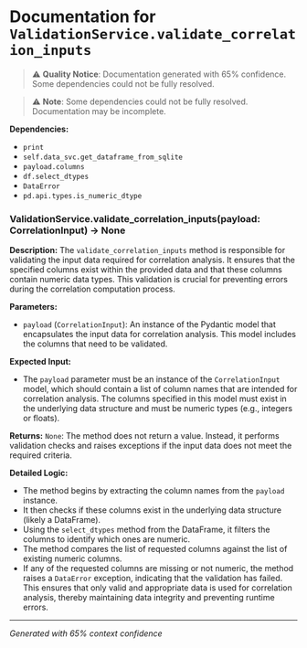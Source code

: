 # Documentation for `ValidationService.validate_correlation_inputs`

> ⚠️ **Quality Notice**: Documentation generated with 65% confidence. Some dependencies could not be fully resolved.


> ⚠️ **Note**: Some dependencies could not be fully resolved. Documentation may be incomplete.

**Dependencies:**
- `print`
- `self.data_svc.get_dataframe_from_sqlite`
- `payload.columns`
- `df.select_dtypes`
- `DataError`
- `pd.api.types.is_numeric_dtype`
### ValidationService.validate_correlation_inputs(payload: CorrelationInput) -> None

**Description:**
The `validate_correlation_inputs` method is responsible for validating the input data required for correlation analysis. It ensures that the specified columns exist within the provided data and that these columns contain numeric data types. This validation is crucial for preventing errors during the correlation computation process.

**Parameters:**
- `payload` (`CorrelationInput`): An instance of the Pydantic model that encapsulates the input data for correlation analysis. This model includes the columns that need to be validated.

**Expected Input:**
- The `payload` parameter must be an instance of the `CorrelationInput` model, which should contain a list of column names that are intended for correlation analysis. The columns specified in this model must exist in the underlying data structure and must be numeric types (e.g., integers or floats).

**Returns:**
`None`: The method does not return a value. Instead, it performs validation checks and raises exceptions if the input data does not meet the required criteria.

**Detailed Logic:**
- The method begins by extracting the column names from the `payload` instance.
- It then checks if these columns exist in the underlying data structure (likely a DataFrame).
- Using the `select_dtypes` method from the DataFrame, it filters the columns to identify which ones are numeric.
- The method compares the list of requested columns against the list of existing numeric columns.
- If any of the requested columns are missing or not numeric, the method raises a `DataError` exception, indicating that the validation has failed. This ensures that only valid and appropriate data is used for correlation analysis, thereby maintaining data integrity and preventing runtime errors.

---
*Generated with 65% context confidence*
